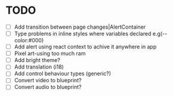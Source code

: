 
# TODO
- [ ] Add transition between page changes|AlertContainer
- [ ] Type problems in inline styles where variables declared e.g(--color:#000)
- [ ] Add alert using react context to achive it anywhere in app
- [ ] Pixel art-using too much ram
- [ ] Add bright theme?
- [ ] Add translation (i18)
- [ ] Add control behaviour types (generic?)
- [ ] Convert video to blueprint?
- [ ] Convert audio to blueprint?
